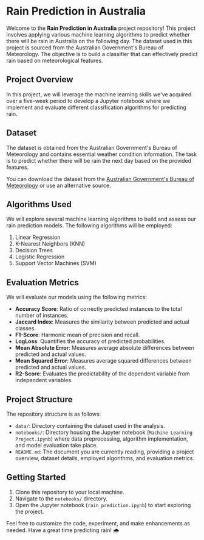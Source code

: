 # Rain Prediction in Australia

Welcome to the **Rain Prediction in Australia** project repository! This project involves applying various machine learning algorithms to predict whether there will be rain in Australia on the following day. The dataset used in this project is sourced from the Australian Government's Bureau of Meteorology. The objective is to build a classifier that can effectively predict rain based on meteorological features.

## Project Overview

In this project, we will leverage the machine learning skills we've acquired over a five-week period to develop a Jupyter notebook where we implement and evaluate different classification algorithms for predicting rain.

## Dataset

The dataset is obtained from the Australian Government's Bureau of Meteorology and contains essential weather condition information. The task is to predict whether there will be rain the next day based on the provided features.

You can download the dataset from the [Australian Government's Bureau of Meteorology](#) or use an alternative source.

## Algorithms Used

We will explore several machine learning algorithms to build and assess our rain prediction models. The following algorithms will be employed:

1. Linear Regression
2. K-Nearest Neighbors (KNN)
3. Decision Trees
4. Logistic Regression
5. Support Vector Machines (SVM)

## Evaluation Metrics

We will evaluate our models using the following metrics:

- **Accuracy Score**: Ratio of correctly predicted instances to the total number of instances.
- **Jaccard Index**: Measures the similarity between predicted and actual classes.
- **F1-Score**: Harmonic mean of precision and recall.
- **LogLoss**: Quantifies the accuracy of predicted probabilities.
- **Mean Absolute Error**: Measures average absolute differences between predicted and actual values.
- **Mean Squared Error**: Measures average squared differences between predicted and actual values.
- **R2-Score**: Evaluates the predictability of the dependent variable from independent variables.

## Project Structure

The repository structure is as follows:

- `data/`: Directory containing the dataset used in the analysis.
- `notebooks/`: Directory housing the Jupyter notebook (`Machine Learning Project.ipynb`) where data preprocessing, algorithm implementation, and model evaluation take place.
- `README.md`: The document you are currently reading, providing a project overview, dataset details, employed algorithms, and evaluation metrics.

## Getting Started

1. Clone this repository to your local machine.
2. Navigate to the `notebooks/` directory.
3. Open the Jupyter notebook (`rain_prediction.ipynb`) to start exploring the project.

Feel free to customize the code, experiment, and make enhancements as needed. Have a great time predicting rain! 🌧️
